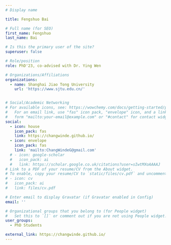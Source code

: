 ```yaml
---
# Display name

title: Fengshuo Bai

# Full name (for SEO)
first_name: Fengshuo
last_name: Bai

# Is this the primary user of the site?
superuser: false

# Role/position
role: PhD'23, co-advised with Dr. Ying Wen

# Organizations/Affiliations
organizations:
  - name: Shanghai Jiao Tong University
    url: 'https://www.sjtu.edu.cn/'


# Social/Academic Networking
# For available icons, see: https://wowchemy.com/docs/getting-started/page-builder/#icons
#   For an email link, use "fas" icon pack, "envelope" icon, and a link in the
#   form "mailto:your-email@example.com" or "#contact" for contact widget.
social:
  - icon: house
    icon_pack: fas
    link: https://changwinde.github.io/
  - icon: envelope
    icon_pack: fas
    link: 'mailto:ChangWindeG@gmail.com'
  # - icon: google-scholar
  #   icon_pack: ai
  #   link: https://scholar.google.co.uk/citations?user=sIwtMXoAAAAJ
# Link to a PDF of your resume/CV from the About widget.
# To enable, copy your resume/CV to `static/files/cv.pdf` and uncomment the lines below.
# - icon: cv
#   icon_pack: ai
#   link: files/cv.pdf

# Enter email to display Gravatar (if Gravatar enabled in Config)
email: ''

# Organizational groups that you belong to (for People widget)
#   Set this to `[]` or comment out if you are not using People widget.
user_groups:
  - PhD Students

external_link: https://changwinde.github.io/
---
```

